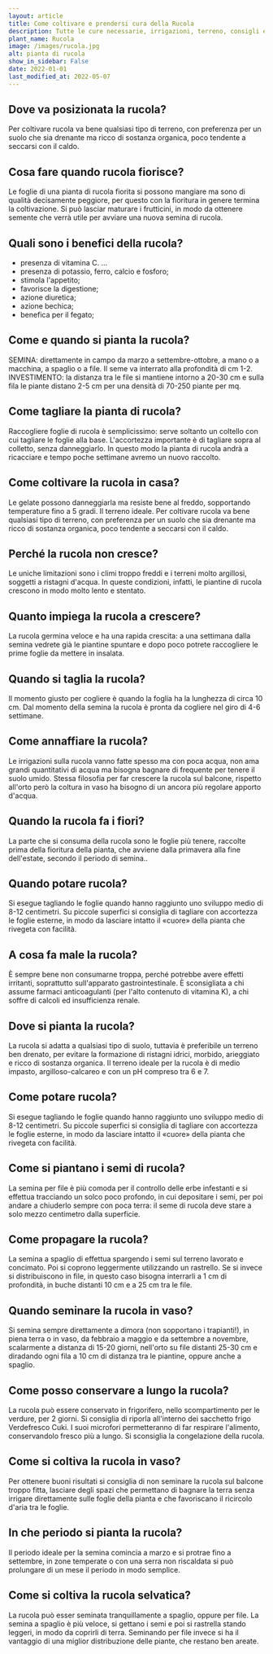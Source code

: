 ```yaml
---
layout: article
title: Come coltivare e prendersi cura della Rucola
description: Tutte le cure necessarie, irrigazioni, terreno, consigli e molto altro sulla coltivazione della Rucola
plant_name: Rucola
image: /images/rucola.jpg
alt: pianta di rucola
show_in_sidebar: False
date: 2022-01-01
last_modified_at: 2022-05-07
---
```


## Dove va posizionata la rucola?

 Per coltivare rucola va bene qualsiasi tipo di terreno, con preferenza per un suolo che sia drenante ma ricco di sostanza organica, poco tendente a seccarsi con il caldo.

## Cosa fare quando rucola fiorisce?

 Le foglie di una pianta di rucola fiorita si possono mangiare ma sono di qualità decisamente peggiore, per questo con la fioritura in genere termina la coltivazione. Si può lasciar maturare i frutticini, in modo da ottenere semente che verrà utile per avviare una nuova semina di rucola.

## Quali sono i benefici della rucola?

- presenza di vitamina C. ...
- presenza di potassio, ferro, calcio e fosforo;
- stimola l'appetito;
- favorisce la digestione;
- azione diuretica;
- azione bechica;
- benefica per il fegato;

## Come e quando si pianta la rucola?

SEMINA: direttamente in campo da marzo a settembre-ottobre, a mano o a macchina, a spaglio o a file. Il seme va interrato alla profondità di cm 1-2. INVESTIMENTO: la distanza tra le file si mantiene intorno a 20-30 cm e sulla fila le piante distano 2-5 cm per una densità di 70-250 piante per mq.

## Come tagliare la pianta di rucola?

Raccogliere foglie di rucola è semplicissimo: serve soltanto un coltello con cui tagliare le foglie alla base. L'accortezza importante è di tagliare sopra al colletto, senza danneggiarlo. In questo modo la pianta di rucola andrà a ricacciare e tempo poche settimane avremo un nuovo raccolto.

## Come coltivare la rucola in casa?

 Le gelate possono danneggiarla ma resiste bene al freddo, sopportando temperature fino a 5 gradi. Il terreno ideale. Per coltivare rucola va bene qualsiasi tipo di terreno, con preferenza per un suolo che sia drenante ma ricco di sostanza organica, poco tendente a seccarsi con il caldo.

## Perché la rucola non cresce?

 Le uniche limitazioni sono i climi troppo freddi e i terreni molto argillosi, soggetti a ristagni d'acqua. In queste condizioni, infatti, le piantine di rucola crescono in modo molto lento e stentato.

## Quanto impiega la rucola a crescere?

La rucola germina veloce e ha una rapida crescita: a una settimana dalla semina vedrete già le piantine spuntare e dopo poco potrete raccogliere le prime foglie da mettere in insalata.

## Quando si taglia la rucola?

Il momento giusto per cogliere è quando la foglia ha la lunghezza di circa 10 cm. Dal momento della semina la rucola è pronta da cogliere nel giro di 4-6 settimane.

## Come annaffiare la rucola?

Le irrigazioni sulla rucola vanno fatte spesso ma con poca acqua, non ama grandi quantitativi di acqua ma bisogna bagnare di frequente per tenere il suolo umido. Stessa filosofia per far crescere la rucola sul balcone, rispetto all'orto però la coltura in vaso ha bisogno di un ancora più regolare apporto d'acqua.

## Quando la rucola fa i fiori?

La parte che si consuma della rucola sono le foglie più tenere, raccolte prima della fioritura della pianta, che avviene dalla primavera alla fine dell'estate, secondo il periodo di semina..

## Quando potare rucola?

Si esegue tagliando le foglie quando hanno raggiunto uno sviluppo medio di 8-12 centimetri. Su piccole superfici si consiglia di tagliare con accortezza le foglie esterne, in modo da lasciare intatto il «cuore» della pianta che rivegeta con facilità.

## A cosa fa male la rucola?

È sempre bene non consumarne troppa, perché potrebbe avere effetti irritanti, soprattutto sull'apparato gastrointestinale. È sconsigliata a chi assume farmaci anticoagulanti (per l'alto contenuto di vitamina K), a chi soffre di calcoli ed insufficienza renale.

## Dove si pianta la rucola?

La rucola si adatta a qualsiasi tipo di suolo, tuttavia è preferibile un terreno ben drenato, per evitare la formazione di ristagni idrici, morbido, arieggiato e ricco di sostanza organica. Il terreno ideale per la rucola è di medio impasto, argilloso-calcareo e con un pH compreso tra 6 e 7.

## Come potare rucola?

 Si esegue tagliando le foglie quando hanno raggiunto uno sviluppo medio di 8-12 centimetri. Su piccole superfici si consiglia di tagliare con accortezza le foglie esterne, in modo da lasciare intatto il «cuore» della pianta che rivegeta con facilità.

## Come si piantano i semi di rucola?

La semina per file è più comoda per il controllo delle erbe infestanti e si effettua tracciando un solco poco profondo, in cui depositare i semi, per poi andare a chiuderlo sempre con poca terra: il seme di rucola deve stare a solo mezzo centimetro dalla superficie.

## Come propagare la rucola?

La semina a spaglio di effettua spargendo i semi sul terreno lavorato e concimato. Poi si coprono leggermente utilizzando un rastrello. Se si invece si distribuiscono in file, in questo caso bisogna interrarli a 1 cm di profondità, in buche distanti 10 cm e a 25 cm tra le file.

## Quando seminare la rucola in vaso?

Si semina sempre direttamente a dimora (non sopportano i trapianti!), in piena terra o in vaso, da febbraio a maggio e da settembre a novembre, scalarmente a distanza di 15-20 giorni, nell'orto su file distanti 25-30 cm e diradando ogni fila a 10 cm di distanza tra le piantine, oppure anche a spaglio.

## Come posso conservare a lungo la rucola?

La rucola può essere conservato in frigorifero, nello scompartimento per le verdure, per 2 giorni. Si consiglia di riporla all'interno dei sacchetto frigo Verdefresco Cuki. I suoi microfori permetteranno di far respirare l'alimento, conservandolo fresco più a lungo. Si sconsiglia la congelazione della rucola.

## Come si coltiva la rucola in vaso?

 Per ottenere buoni risultati si consiglia di non seminare la rucola sul balcone troppo fitta, lasciare degli spazi che permettano di bagnare la terra senza irrigare direttamente sulle foglie della pianta e che favoriscano il ricircolo d'aria tra le foglie.

## In che periodo si pianta la rucola?

Il periodo ideale per la semina comincia a marzo e si protrae fino a settembre, in zone temperate o con una serra non riscaldata si può prolungare di un mese il periodo in modo semplice.

## Come si coltiva la rucola selvatica?

La rucola può esser seminata tranquillamente a spaglio, oppure per file. La semina a spaglio è più veloce, si gettano i semi e poi si rastrella stando leggeri, in modo da coprirli di terra. Seminando per file invece si ha il vantaggio di una miglior distribuzione delle piante, che restano ben areate.

